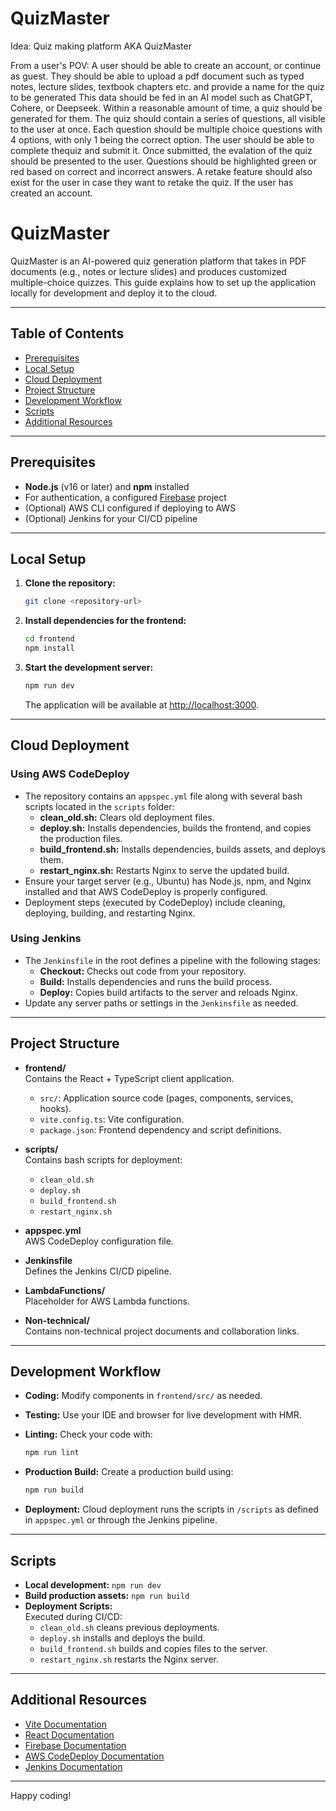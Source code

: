 # QuizMaster

Idea: Quiz making platform AKA QuizMaster

From a user's POV:
A user should be able to create an account, or continue as guest. They should be able to upload a pdf
document such as typed notes, lecture slides, textbook chapters etc. and provide a name for the quiz
to be generated This data should be fed in an AI model such as ChatGPT, Cohere, or Deepseek. Within a
reasonable amount of time, a quiz should be generated for them. The quiz should contain a series of
questions, all visible to the user at once. Each question should be multiple
choice questions with 4 options, with only 1 being the correct option. The user should be able to complete
thequiz and submit it. Once submitted, the evalation of the quiz should be presented to the user. Questions should
be highlighted green or red based on correct and incorrect answers. A retake feature should also exist for the
user in case they want to retake the quiz. If the user has created an account.

# QuizMaster

QuizMaster is an AI-powered quiz generation platform that takes in PDF documents (e.g., notes or lecture slides) and produces customized multiple-choice quizzes. This guide explains how to set up the application locally for development and deploy it to the cloud.

---

## Table of Contents

- [Prerequisites](#prerequisites)
- [Local Setup](#local-setup)
- [Cloud Deployment](#cloud-deployment)
- [Project Structure](#project-structure)
- [Development Workflow](#development-workflow)
- [Scripts](#scripts)
- [Additional Resources](#additional-resources)

---

## Prerequisites

- **Node.js** (v16 or later) and **npm** installed
- For authentication, a configured [Firebase](https://firebase.google.com/docs) project
- (Optional) AWS CLI configured if deploying to AWS
- (Optional) Jenkins for your CI/CD pipeline

---

## Local Setup

1. **Clone the repository:**

   ```bash
   git clone <repository-url>
   ```

2. **Install dependencies for the frontend:**

   ```bash
   cd frontend
   npm install
   ```

3. **Start the development server:**

   ```bash
   npm run dev
   ```

   The application will be available at [http://localhost:3000](http://localhost:3000).

---

## Cloud Deployment

### Using AWS CodeDeploy

- The repository contains an `appspec.yml` file along with several bash scripts located in the `scripts` folder:
  - **clean_old.sh:** Clears old deployment files.
  - **deploy.sh:** Installs dependencies, builds the frontend, and copies the production files.
  - **build_frontend.sh:** Installs dependencies, builds assets, and deploys them.
  - **restart_nginx.sh:** Restarts Nginx to serve the updated build.
- Ensure your target server (e.g., Ubuntu) has Node.js, npm, and Nginx installed and that AWS CodeDeploy is properly configured.
- Deployment steps (executed by CodeDeploy) include cleaning, deploying, building, and restarting Nginx.

### Using Jenkins

- The `Jenkinsfile` in the root defines a pipeline with the following stages:
  - **Checkout:** Checks out code from your repository.
  - **Build:** Installs dependencies and runs the build process.
  - **Deploy:** Copies build artifacts to the server and reloads Nginx.
- Update any server paths or settings in the `Jenkinsfile` as needed.

---

## Project Structure

- **frontend/**  
  Contains the React + TypeScript client application.
  - `src/`: Application source code (pages, components, services, hooks).
  - `vite.config.ts`: Vite configuration.
  - `package.json`: Frontend dependency and script definitions.
  
- **scripts/**  
  Contains bash scripts for deployment:
  - `clean_old.sh`
  - `deploy.sh`
  - `build_frontend.sh`
  - `restart_nginx.sh`

- **appspec.yml**  
  AWS CodeDeploy configuration file.

- **Jenkinsfile**  
  Defines the Jenkins CI/CD pipeline.

- **LambdaFunctions/**  
  Placeholder for AWS Lambda functions.

- **Non-technical/**  
  Contains non-technical project documents and collaboration links.

---

## Development Workflow

- **Coding:** Modify components in `frontend/src/` as needed.
- **Testing:** Use your IDE and browser for live development with HMR.
- **Linting:** Check your code with:

  ```bash
  npm run lint
  ```

- **Production Build:** Create a production build using:

  ```bash
  npm run build
  ```

- **Deployment:** Cloud deployment runs the scripts in `/scripts` as defined in `appspec.yml` or through the Jenkins pipeline.

---

## Scripts

- **Local development:** `npm run dev`
- **Build production assets:** `npm run build`
- **Deployment Scripts:**  
  Executed during CI/CD:
  - `clean_old.sh` cleans previous deployments.
  - `deploy.sh` installs and deploys the build.
  - `build_frontend.sh` builds and copies files to the server.
  - `restart_nginx.sh` restarts the Nginx server.

---

## Additional Resources

- [Vite Documentation](https://vitejs.dev/)
- [React Documentation](https://reactjs.org/)
- [Firebase Documentation](https://firebase.google.com/docs)
- [AWS CodeDeploy Documentation](https://docs.aws.amazon.com/codedeploy/latest/userguide/deployments.html)
- [Jenkins Documentation](https://www.jenkins.io/doc/)

---

Happy coding!